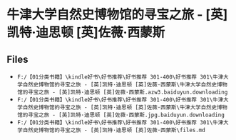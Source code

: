 # 牛津大学自然史博物馆的寻宝之旅 - [英]凯特·迪思顿 [英]佐薇·西蒙斯

## Files

- `F:/【01分类书籍】\kindle好书\好书推荐\好书推荐 301-400\好书推荐 301\牛津大学自然史博物馆的寻宝之旅 - [英]凯特·迪思顿 [英]佐薇·西蒙斯\牛津大学自然史博物馆的寻宝之旅 - [英]凯特·迪思顿 [英]佐薇·西蒙斯.azw3.baiduyun.downloading`
- `F:/【01分类书籍】\kindle好书\好书推荐\好书推荐 301-400\好书推荐 301\牛津大学自然史博物馆的寻宝之旅 - [英]凯特·迪思顿 [英]佐薇·西蒙斯\牛津大学自然史博物馆的寻宝之旅 - [英]凯特·迪思顿 [英]佐薇·西蒙斯.jpg.baiduyun.downloading`
- `F:/【01分类书籍】\kindle好书\好书推荐\好书推荐 301-400\好书推荐 301\牛津大学自然史博物馆的寻宝之旅 - [英]凯特·迪思顿 [英]佐薇·西蒙斯\files.md`
